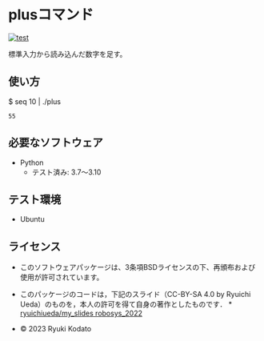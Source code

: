 # plusコマンド
[![test](https://github.com/Kodato51/robosys2023/actions/workflows/test.yml/badge.svg)](https://github.com/Kodato51/robosys2023/actions/workflows/test.yml)

標準入力から読み込んだ数字を足す。

## 使い方
  $ seq 10 | ./plus
    
    55

## 必要なソフトウェア
* Python
  * テスト済み: 3.7～3.10

## テスト環境
* Ubuntu


## ライセンス

* このソフトウェアパッケージは、3条項BSDライセンスの下、再頒布および使用が許可されています。

* このパッケージのコードは，下記のスライド（CC-BY-SA 4.0 by Ryuichi Ueda）のものを，本人の許可を得て自身の著作としたものです．
      * [ryuichiueda/my_slides robosys_2022](https://github.com/ryuichiueda/my_slides/tree/master/robosys_2022/lesson4.md)

* © 2023 Ryuki Kodato
